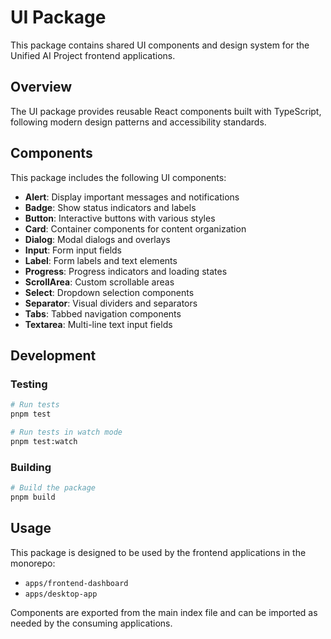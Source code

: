 # UI Package

This package contains shared UI components and design system for the Unified AI Project frontend applications.

## Overview

The UI package provides reusable React components built with TypeScript, following modern design patterns and accessibility standards.

## Components

This package includes the following UI components:

- **Alert**: Display important messages and notifications
- **Badge**: Show status indicators and labels
- **Button**: Interactive buttons with various styles
- **Card**: Container components for content organization
- **Dialog**: Modal dialogs and overlays
- **Input**: Form input fields
- **Label**: Form labels and text elements
- **Progress**: Progress indicators and loading states
- **ScrollArea**: Custom scrollable areas
- **Select**: Dropdown selection components
- **Separator**: Visual dividers and separators
- **Tabs**: Tabbed navigation components
- **Textarea**: Multi-line text input fields

## Development

### Testing
```bash
# Run tests
pnpm test

# Run tests in watch mode
pnpm test:watch
```

### Building
```bash
# Build the package
pnpm build
```

## Usage

This package is designed to be used by the frontend applications in the monorepo:
- `apps/frontend-dashboard`
- `apps/desktop-app`

Components are exported from the main index file and can be imported as needed by the consuming applications.